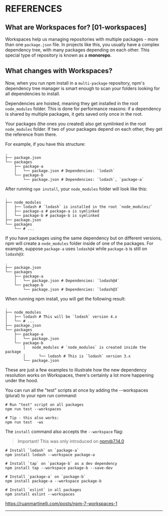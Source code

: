 # REFERENCES

## What are Workspaces for? [01-workspaces]

Workspaces help us managing repositories with multiple packages - more than one `package.json` file. In projects like this, you usually have a complex dependency tree, with many packages depending on each other. This special type of repository is known as a **monorepo**.

## What changes with Workspaces?

Now, when you run npm install in a `multi-package` repository, npm's dependency tree manager is smart enough to scan your folders looking for all dependencies to install.

Dependencies are hoisted, meaning they get installed in the root `node_modules` folder. This is done for performance reasons: if a dependency is shared by multiple packages, it gets saved only once in the root.

Your packages (the ones you created) also get symlinked in the root `node_modules` folder. If two of your packages depend on each other, they get the reference from there.

For example, if you have this structure:

```
.
├── package.json
└── packages
    ├── package-a
    │   └── package.json # Dependencies: `lodash`
    └── package-b
        └── package.json # Dependencies: `lodash`, `package-a`
```

After running `npm install`, your `node_modules` folder will look like this:

```
.
├── node_modules
│   ├── lodash # `lodash` is installed in the root `node_modules/`
│   ├── package-a # package-a is symlinked
│   └── package-b # package-b is symlinked
├── package.json
└── packages
    └── # ...
```

If you have packages using the same dependency but on different versions, npm will create a `node_modules` folder inside of one of the packages. For example, suppose `package-a` uses `lodash@4` while `package-b` is still on `lodash@3`:

```
.
├── package.json
└── packages
    ├── package-a
    │   └── package.json # Dependencies: `lodash@4`
    └── package-b
        └── package.json # Dependencies: `lodash@3`
```

When running npm install, you will get the following result:

```
.
├── node_modules
│   ├── lodash # This will be `lodash` version 4.x
│   └── # ...
├── package.json
└── packages
    ├── package-a
    │   └── package.json
    └── package-b
        │   node_modules # `node_modules` is created inside the package
        │      └── lodash # This is `lodash` version 3.x
        └── package.json
```

These are just a few examples to illustrate how the new dependency resolution works on Workspaces, there's certainly a lot more happening under the hood.

You can run all the "test" scripts at once by adding the --workspaces (plural) to your npm run command:

```
# Run "test" script on all packages
npm run test --workspaces

# Tip - this also works:
npm run test  -ws
```

The `install` command also accepts the `--workspace` flag:

> Important! This was only introduced on npm@7.14.0

```
# Install `lodash` on `package-a`
npm install lodash --workspace package-a

# Install `tap` on `package-b` as a dev dependency
npm install tap --workspace package-b --save-dev

# Install `package-a` on `package-b`
npm install package-a --workspace package-b

# Install `eslint` in all packages
npm install eslint --workspaces
```

https://ruanmartinelli.com/posts/npm-7-workspaces-1

---
